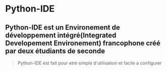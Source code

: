 # Python-IDE
## Python-IDE est un Environement de développement intégré(Integrated Developement Environement) francophone créé par deux étudiants de seconde 
> Python-IDE est fait pour etre simple d'utilisation et facile a configurer
